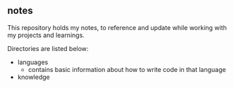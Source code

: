 ## notes
This repository holds my notes, to reference and update while working with my projects and learnings.

Directories are listed below:
- languages
    - contains basic information about how to write code in that language
- knowledge
